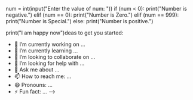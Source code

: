 num = int(input("Enter the value of num: "))
if (num < 0):
  print("Number is negative.")
elif (num == 0):
  print("Number is Zero.")
elif (num == 999):
  print("Number is Special.")
else:
  print("Number is positive.")

print("I am happy now")deas to get you started:

- 🔭 I’m currently working on ...
- 🌱 I’m currently learning ...
- 👯 I’m looking to collaborate on ...
- 🤔 I’m looking for help with ...
- 💬 Ask me about ...
- 📫 How to reach me: ...
- 😄 Pronouns: ...
- ⚡ Fun fact: ...
-->
